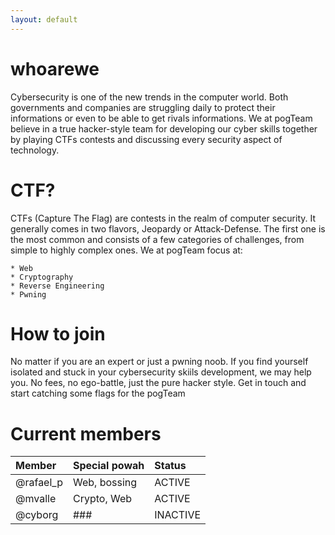 ```yaml
---
layout: default
---
```


# whoarewe

Cybersecurity is one of the new trends in the computer world. Both governments and companies are struggling daily to protect their informations or even to be able to get rivals informations. We at pogTeam believe in a true hacker-style team for developing our cyber skills together by playing CTFs contests and discussing every security aspect of technology.


# CTF?

CTFs (Capture The Flag) are contests in the realm of computer security. It generally comes in two flavors, Jeopardy or Attack-Defense. The first one is the most common and consists of a few categories of challenges, from simple to highly complex ones. We at pogTeam focus at:

    * Web
    * Cryptography
    * Reverse Engineering
    * Pwning

# How to join

No matter if you are an expert or just a pwning noob. If you find yourself isolated and stuck in your cybersecurity skiils development, we may help you. No fees, no ego-battle, just the pure hacker style. Get in touch and start catching some flags for the pogTeam

# Current members

| Member       | Special powah     | Status  |
|:-------------|:------------------|:--------|
| @rafael_p    | Web, bossing      | ACTIVE  |
| @mvalle      | Crypto, Web       | ACTIVE  |
| @cyborg      | ###               | INACTIVE|

